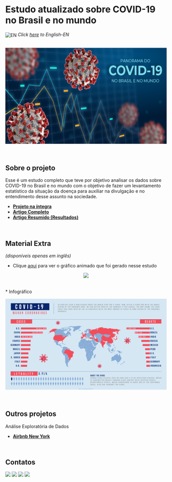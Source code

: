# Estudo atualizado sobre COVID-19 no Brasil e no mundo

<img align="center" alt="EN" height="30" width="30" src="https://em-content.zobj.net/thumbs/120/whatsapp/326/flag-united-states_1f1fa-1f1f8.png"> _Click [here](https://github.com/raffaloffredo/covid_2023) to English-EN_   
<br/>

<p align="center">
  <img src="covid_banner_br.png" height=300px>
</p>
<br/>

## Sobre o projeto
Esse é um estudo completo que teve por objetivo analisar os dados sobre COVID-19 no Brasil e no mundo com o objetivo de fazer um levantamento estatístico da situação da doença para auxiliar na divulgação e no entendimento desse assunto na sociedade.

* **[Projeto na íntegra](https://github.com/raffaloffredo/covid_2023_portuguese/blob/main/%5BLoffredo_DS%5D_Panorama_do_COVID_19_no_Brasil_e_no_mundo.ipynb)**
* **[Artigo Completo](https://medium.com/@loffredo.ds/ciência-de-dados-aplicada-estudo-sobre-o-covid-19-no-brasil-e-no-mundo-e4a8996a75ab)**
* **[Artigo Resumido (Resultados)](https://www.linkedin.com/pulse/estudo-atualizado-do-covid-19-brasil-e-nomundo-raffaela-loffredo)**
<br/>

## Material Extra
_(disponíveis apenas em inglês)_

* Clique [aqui](https://www.youtube.com/watch?v=6DQCzydiCQ8) para ver o gráfico animado que foi gerado nesse estudo
<p align="center">
  <img src="covid_gif.gif" width="80%">
</p>
<br/>
* Infográfico
<p align="center">
  <img src="covid19_infographic.png" width="100%">
</p>
<br/>

## Outros projetos

Análise Exploratória de Dados
* **[Airbnb New York](https://github.com/raffaloffredo/airbnb_new_york_portuguese)**
<br/>

 ## Contatos
<div>
  <a href="https://www.linkedin.com/in/raffaela-loffredo/?locale=en_US" target="_blank"><img src="https://img.shields.io/badge/-LinkedIn-%230077B5?style=for-the-badge&logo=linkedin&logoColor=white" target="_blank"></a>
  <a href="https://sites.google.com/view/loffredo/" target="_blank"><img src="https://img.shields.io/badge/website-000000?style=for-the-badge&logo=About.me&logoColor=white"></a>
  <a href="https://instagram.com/loffredo.ds" target="_blank"><img src="https://img.shields.io/badge/-Instagram-%23E4405F?style=for-the-badge&logo=instagram&logoColor=white" target="_blank"></a>
  <a href="https://medium.com/@loffredo.ds" target="_blank"><img src="https://img.shields.io/badge/Medium-12100E?style=for-the-badge&logo=medium&logoColor=white"></a>
</div>
